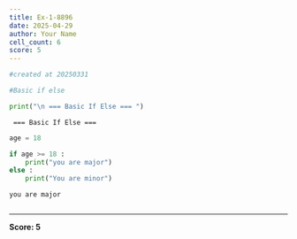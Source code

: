 ```yaml
---
title: Ex-1-8896
date: 2025-04-29
author: Your Name
cell_count: 6
score: 5
---
```


```python
#created at 20250331
```


```python
#Basic if else
```


```python
print("\n === Basic If Else === ")
```

    
     === Basic If Else === 



```python
age = 18
```


```python
if age >= 18 :
    print("you are major")
else :
    print("You are minor")
```

    you are major



```python

```


---
**Score: 5**